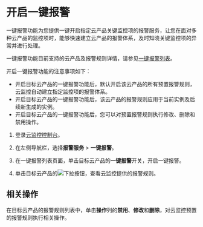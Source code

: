 # 开启一键报警

一键报警功能为您提供一键开启指定云产品关键监控项的报警服务，让您在面对多种云产品的监控项时，能够快速建立云产品的报警体系，及时知晓关键监控项的异常并进行处理。

一键报警功能目前支持的云产品及报警规则详情，请参见[一键报警列表](https://cloudmonitor.console.aliyun.com/?accounttraceid=e1dcf862da934eb3b627949c4fbe79b0zgnh&#/initiativeAlarm)。

开启一键报警功能的注意事项如下：

-   开启目标云产品的一键报警功能后，默认开启该云产品的所有预置报警规则，云监控自动建立指定监控项的报警体系。
-   开启目标云产品的一键报警功能后，该云产品的报警规则应用于当前实例及后续新生成的实例。
-   开启目标云产品的一键报警功能后，您可以对预置报警规则执行修改、删除和禁用操作。

1.  登录[云监控控制台](https://cms-intl.console.aliyun.com)。

2.  在左侧导航栏，选择**报警服务** \> **一键报警**。

3.  在一键报警列表页面，单击目标云产品的**一键报警**开关，开启一键报警。

4.  单击目标云产品的![下拉按钮](https://static-aliyun-doc.oss-cn-hangzhou.aliyuncs.com/assets/img/zh-CN/6867654061/p179583.png)，查看云监控提供的报警规则。


## 相关操作

在目标云产品的报警规则列表中，单击**操作**列的**禁用**、**修改**和**删除**，对云监控预置的报警规则执行相关操作。

